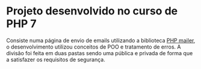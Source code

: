 <h1>Projeto desenvolvido no curso de PHP 7</h1>

Consiste numa página de envio de emails utilizando a biblioteca <a href="https://github.com/PHPMailer/PHPMailer">PHP mailer</a>, o desenvolvimento utilizou conceitos de POO e tratamento de erros.
A divisão foi feita em duas pastas sendo uma pública e privada de forma que a satisfazer os requisitos de segurança.
